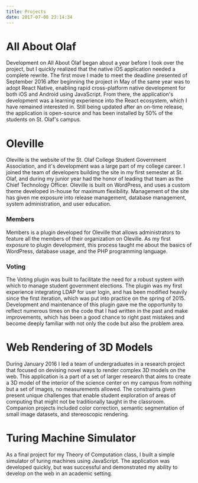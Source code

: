 ```yaml
---
title: Projects
date: 2017-07-08 23:14:34
---
```


# All About Olaf

Development on All About Olaf began about a year before I took over the project, but I quickly realized that the native iOS application needed a complete rewrite. The first move I made to meet the deadline presented of September 2016 after beginning the project in May of the same year was to adopt React Native, enabling rapid cross-platform native development for both iOS and Android using JavaScript. From there, the application's development was a learning experience into the React ecosystem, which I have remained interested in. Still being updated after an on-time release, the application is open-source and has been installed by 50% of the students on St. Olaf's campus. 

# Oleville

Oleville is the website of the St. Olaf College Student Government Association, and it's development was a large part of my college career. I joined the team of developers building the site in my first semester at St. Olaf, and during my junior year had the honor of leading that team as the Chief Technology Officer. Oleville is built on WordPress, and uses a custom theme developed in-house for maximum flexibility. Management of the site has given me exposure into release management, database management, system administration, and user education.

### Members

Members is a plugin developed for Oleville that allows administrators to feature all the members of their organization on Oleville. As my first exposure to plugin development, this process taught me about the basics of WordPress, database usage, and the PHP programming language.

### Voting

The Voting plugin was built to facilitate the need for a robust system with which to manage student government elections. The plugin was my first experience integrating LDAP for user login, and has been modified heavily since the first iteration, which was put into practice on the spring of 2015. Development and maintenance of this plugin gave me the opportunity to reflect numerous times on the code that I had written in the past and make improvements, which has been a good chance to right past mistakes and become deeply familiar with not only the code but also the problem area.

# Web Rendering of 3D Models

During January 2016 I led a team of undergraduates in a research project that focused on devising novel ways to render complex 3D models on the web. This application is a part of a set of larger research that aims to create a 3D model of the interior of the science center on my campus from nothing but a set of images, no measurements allowed. The constraints given present unique challenges that enable student exploration of areas of computing that might not be traditionally taught in the classroom. Companion projects included color correction, semantic segmentation of small image datasets, and stereoscopic rendering.

# Turing Machine Simulator

As a final project for my Theory of Computation class, I built a simple simulator of turing machines using JavaScript. The application was developed quickly, but was successful and demonstrated my ability to develop on the web in an academic setting.

